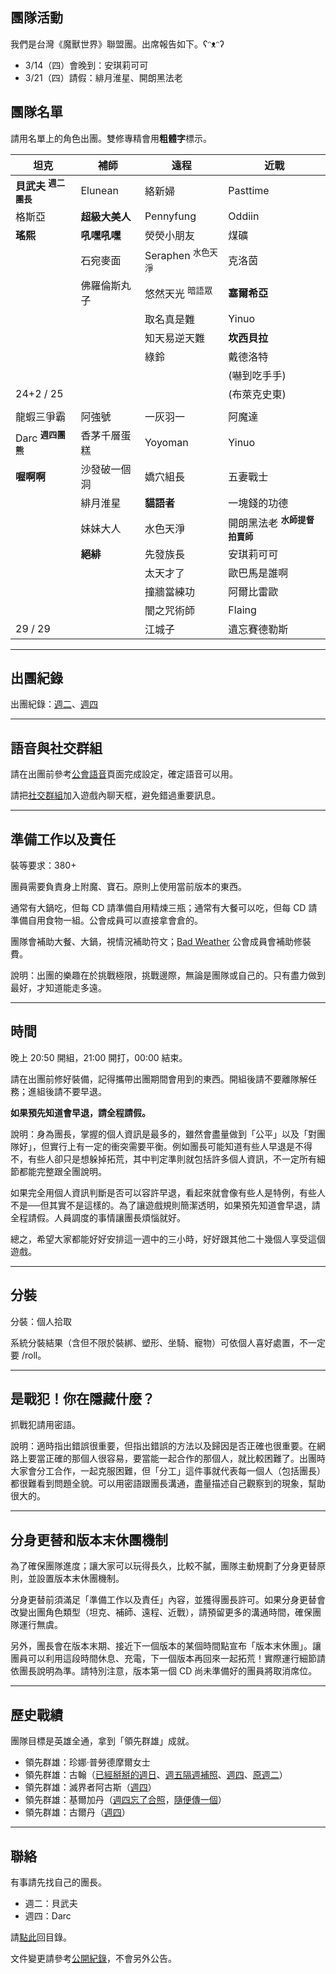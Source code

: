 ## 團隊活動

我們是台灣《魔獸世界》聯盟團。出席報告如下。ʕᵔᴥᵔʔ

- 3/14（四）會晚到：安琪莉可可
- 3/21（四）請假：緋月淮星、開朗黑法老

## 團隊名單

請用名單上的角色出團。雙修專精會用**粗體字**標示。

| **坦克**                          | **補師**       | **遠程**                      | **近戰**    |
| --------------------------------- | -------------- | ---------------------------- | ----------- |
| **貝武夫** <sup>**週二團長**</sup> | Elunean        | 絡新婦                        | Pasttime    |
| 格斯亞                             | **超級大美人** | Pennyfung                    | Oddiin      |
| **瑤熙**                          | **吼嘿吼嘿**    | 熒熒小朋友                    | 煤礦        |
|                                   | 石宛麥面        | Seraphen <sup>水色天淨</sup> | 克洛茵       |
|                                   | 佛羅倫斯丸子    | 悠然天光 <sup>暗語眾</sup>    | **塞爾希亞** |
|                                   |                | 取名真是難                    | Yinuo       |
|                                   |                | 知天易逆天難                  | **坎西貝拉** |
|                                   |                | 綠鈴                         | 戴德洛特      |
|                                   |                |                              | (嚇到吃手手) |
| 24+2 / 25                         |                |                              | (布萊克史東) |
|                             |              |           |                                        |
| 龍蝦三爭霸                   | 阿強號       | 一灰羽一   | 阿魔達                                  |
| Darc <sup>**週四團熊**</sup> | 香茅千層蛋糕  | Yoyoman   | Yinuo                                  |
| **喔啊啊**                   | 沙發破一個洞 | 嬌穴組長   | 五妻戰士                                |
|                             | 緋月淮星     | **貓語者** | 一塊錢的功德                             |
|                             | 妹妹大人     | 水色天淨    | 開朗黑法老 <sup>**水師提督拍賣師**</sup> |
|                             | **絕緋**     | 先發族長   | 安琪莉可可                               |
|                             |             | 太天才了    | 歐巴馬是誰啊                            |
|                             |             | 撞牆當練功  | 阿爾比雷歐                              |
|                             |             | 闇之咒術師  | Flaing                                 |
| 29 / 29                     |             | 江城子      | 遺忘賽德勒斯                            |

---

## 出團紀錄

出團紀錄：[週二](https://www.warcraftlogs.com/user/reports-list/256518/)、[週四](https://www.warcraftlogs.com/user/reports-list/302729/)

--- 

## 語音與社交群組

請在出團前參考[公會語音](https://badbadweather.github.io/voicechat.html)頁面完成設定，確定語音可以用。

請把[社交群組](https://blizzard.com/invite/9EVogsdqA)加入遊戲內聊天框，避免錯過重要訊息。

---

## 準備工作以及責任

裝等要求：380+

團員需要負責身上附魔、寶石。原則上使用當前版本的東西。

通常有大鍋吃，但每 CD 請準備自用精煉三瓶；通常有大餐可以吃，但每 CD 請準備自用食物一組。公會成員可以直接拿會倉的。

團隊會補助大餐、大鍋，視情況補助符文；[Bad Weather](https://badbadweather.github.io/) 公會成員會補助修裝費。

說明：出團的樂趣在於挑戰極限，挑戰邊際，無論是團隊或自己的。只有盡力做到最好，才知道能走多遠。

---

## 時間

晚上 20:50 開組，21:00 開打，00:00 結束。

請在出團前修好裝備，記得攜帶出團期間會用到的東西。開組後請不要離隊解任務；進組後請不要早退。

**如果預先知道會早退，請全程請假。**

說明：身為團長，掌握的個人資訊是最多的，雖然會盡量做到「公平」以及「對團隊好」，但實行上有一定的衝突需要平衡。例如團長可能知道有些人早退是不得不，有些人卻只是想躲掉拓荒，其中判定準則就包括許多個人資訊，不一定所有細節都能完整跟全團說明。

如果完全用個人資訊判斷是否可以容許早退，看起來就會像有些人是特例，有些人不是──但其實不是這樣的。為了讓遊戲規則簡潔透明，如果預先知道會早退，請全程請假。人員調度的事情讓團長煩惱就好。

總之，希望大家都能好好安排這一週中的三小時，好好跟其他二十幾個人享受這個遊戲。

---
## 分裝

分裝：個人拾取

系統分裝結果（含但不限於裝綁、塑形、坐騎、寵物）可依個人喜好處置，不一定要 /roll。

---

## 是戰犯！你在隱藏什麼？

抓戰犯請用密語。

說明：適時指出錯誤很重要，但指出錯誤的方法以及歸因是否正確也很重要。在網路上要當正確的那個人很容易，要當能一起合作的那個人，就比較困難了。出團時大家會分工合作，一起克服困難，但「分工」這件事就代表每一個人（包括團長）都很難看到問題全貌。可以用密語跟團長溝通，盡量描述自己觀察到的現象，幫助很大的。

---

## 分身更替和版本末休團機制

為了確保團隊進度；讓大家可以玩得長久，比較不膩，團隊主動規劃了分身更替原則，並設置版本末休團機制。

分身更替前須滿足「準備工作以及責任」內容，並獲得團長許可。如果分身更替會改變出團角色類型（坦克、補師、遠程、近戰），請預留更多的溝通時間，確保團隊運行無虞。

另外，團長會在版本末期、接近下一個版本的某個時間點宣布「版本末休團」。讓團員可以利用這段時間休息、充電，下一個版本再回來一起拓荒！實際運行細節請依團長說明為準。請特別注意，版本第一個 CD 尚未準備好的團員將取消席位。

---

## 歷史戰績

團隊目標是英雄全通，拿到「領先群雄」成就。

- 領先群雄：珍娜‧普勞德摩爾女士
- 領先群雄：古翰（[已經掰掰的週日](aotc_ghuun_sun.jpg)、[週五隔週補照](aotc_ghuun_fri.jpg)、[週四](aotc_ghuun_thu.jpg)、[原週二](aotc_ghuun_tue.png)）
- 領先群雄：滅界者阿古斯（[週四](aotc_argus.jpg)）
- 領先群雄：基爾加丹（[週四忘了合照](aotc_kiljaeden.jpg)，[隨便傳一個](aotc_kiljaeden2.jpg)）
- 領先群雄：古爾丹（[週四](aotc_guldan.jpg)）

---

## 聯絡

有事請先找自己的團長。

- 週二：貝武夫
- 週四：Darc

請[點此](https://badbadweather.github.io/)回目錄。

文件變更請參考[公開紀錄](https://github.com/badbadweather/badbadweather.github.io/commits/master/raid.md)，不會另外公告。
